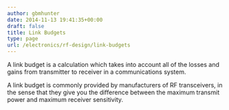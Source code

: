 ```yaml
---
author: gbmhunter
date: 2014-11-13 19:41:35+00:00
draft: false
title: Link Budgets
type: page
url: /electronics/rf-design/link-budgets
---
```


A link budget is a calculation which takes into account all of the losses and gains from transmitter to receiver in a communications system.

A link budget is commonly provided by manufacturers of RF transceivers, in the sense that they give you the difference between the maximum transmit power and maximum receiver sensitivity.
